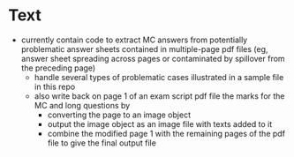 # Text

* currently contain code to extract MC answers from potentially problematic answer sheets contained in multiple-page pdf files (eg, answer sheet spreading across pages or contaminated by spillover from the preceding page)
  - handle several types of problematic cases illustrated in a sample file in this repo
  - also write back on page 1 of an exam script pdf file the marks for the MC and long questions by 
    - converting the page to an image object
    - output the image object as an image file with texts added to it
    - combine the modified page 1 with the remaining pages of the pdf file to give the final output file
